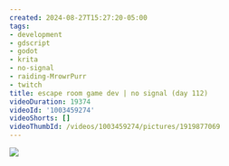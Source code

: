 ```yaml
---
created: 2024-08-27T15:27:20-05:00
tags:
- development
- gdscript
- godot
- krita
- no-signal
- raiding-MrowrPurr
- twitch
title: escape room game dev | no signal (day 112)
videoDuration: 19374
videoId: '1003459274'
videoShorts: []
videoThumbId: /videos/1003459274/pictures/1919877069
---
```


![](20240827202720.jpg)
